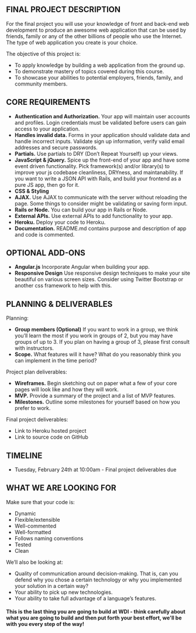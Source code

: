 ## FINAL PROJECT DESCRIPTION
For the final project you will use your knowledge of front and back-end web development to produce an awesome web application that can be used by friends, family or any of the other billions of people who use the Internet. The type of web application you create is your choice.

The objective of this project is:

* To apply knowledge by building a web application from the ground up.
* To demonstrate mastery of topics covered during this course.
* To showcase your abilities to potential employers, friends, family, and community members.


## CORE REQUIREMENTS
* **Authentication and Authorization.** Your app will maintain user accounts and profiles. Login credentials must be validated before users can gain access to your application.
* **Handles invalid data.** Forms in your application should validate data and handle incorrect inputs. Validate sign up information, verify valid email addresses and secure passwords.
* **Partials.** Use partials to DRY (Don’t Repeat Yourself) up your views.
* **JavaScript & jQuery.** Spice up the front-end of your app and have some event driven functionality. Pick framework(s) and/or library(s) to improve your js codebase cleanliness, DRYness, and maintanability. If you want to write a JSON API with Rails, and build your frontend as a pure JS app, then go for it.
* **CSS & Styling** 
* **AJAX.** Use AJAX to communicate with the server without reloading the page. Some things to consider might be validating or saving form input.
* **Rails or Node.** You can build your app in Rails or Node.
* **External APIs.** Use external APIs to add functionality to your app.
* **Heroku.** Deploy your code to Heroku.
* **Documentation.** README.md contains purpose and description of app and code is commented.

## OPTIONAL ADD-ONS

* **Angular.js** Incorporate Angular when building your app.
* **Responsive Design** Use responsive design techniques to make your site beautiful on various screen sizes. Consider using Twitter Bootstrap or another css framework to help with this.


## PLANNING & DELIVERABLES

Planning:

* **Group members (Optional)** If you want to work in a group, we think you’ll learn the most if you work in groups of 2, but you may have groups of up to 3. If you plan on having a group of 3, please first consult with instructors.
* **Scope.** What features will it have? What do you reasonably think you can implement in the time period?

Project plan deliverables:

* **Wireframes.** Begin sketching out on paper what a few of your core pages will look like and how they will work.
* **MVP.** Provide a summary of the project and a list of MVP features.
* **Milestones.** Outline some milestones for yourself based on how you prefer to work.

Final project deliverables:

* Link to Heroku hosted project
* Link to source code on GitHub


## TIMELINE

* Tuesday, February 24th at 10:00am - Final project deliverables due

## WHAT WE ARE LOOKING FOR
Make sure that your code is:

* Dynamic
* Flexible/extensible
* Well-commented
* Well-formatted
* Follows naming conventions
* Tested
* Clean

We’ll also be looking at:

* Quality of communication around decision-making. That is, can you defend why you chose a certain technology or why you implemented your solution in a certain way?
* Your ability to pick up new technologies.
* Your ability to take full advantage of a language’s features.

#### This is the last thing you are going to build at WDI - think carefully about what you are going to build and then put forth your best effort, we'll be with you every step of the way!
